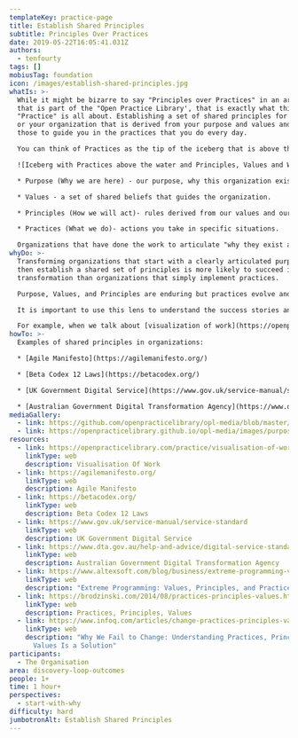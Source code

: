 ```yaml
---
templateKey: practice-page
title: Establish Shared Principles
subtitle: Principles Over Practices
date: 2019-05-22T16:05:41.031Z
authors:
  - tenfourty
tags: []
mobiusTag: foundation
icon: /images/establish-shared-principles.jpg
whatIs: >-
  While it might be bizarre to say "Principles over Practices" in an article
  that is part of the "Open Practice Library', that is exactly what this
  "Practice" is all about. Establishing a set of shared principles for yourself
  or your organization that is derived from your purpose and values and use
  those to guide you in the practices that you do every day.

  You can think of Practices as the tip of the iceberg that is above the water, these are the ceremonies we do every day in our work. However, if we look under the water we will see that the larger part of the iceberg that keeps the tip of the iceberg above the water, these are our principles and values.

  ![Iceberg with Practices above the water and Principles, Values and Why underwater](/images/purpose-values-principles-practices.svg "Why Values Principles Practices Iceberg")

  * Purpose (Why we are here) - our purpose, why this organization exists.

  * Values - a set of shared beliefs that guides the organization.

  * Principles (How we will act)- rules derived from our values and our purpose.

  * Practices (What we do)- actions you take in specific situations.

  Organizations that have done the work to articulate "why they exist and what they believe" then need to clearly explain the "how they will act" they will work before they move to the "what they will do".
whyDo: >-
  Transforming organizations that start with a clearly articulated purpose and
  then establish a shared set of principles is more likely to succeed in their
  transformation than organizations that simply implement practices.

  Purpose, Values, and Principles are enduring but practices evolve and change over time. Blindly following practices are not encouraged, establish a set of shared principles and you can weather the storms that beat at your door.

  It is important to use this lens to understand the success stories and reports we hear of successful organizations, often we only hear about their practices, the visible things they do, and less about their principles and values. Copying just the practices of successful organizations will not get us the same result if we do not also adopt the values and principles that originated these practices.

  For example, when we talk about [visualization of work](https://openpracticelibrary.com/practice/visualisation-of-work/) we are really talking about providing transparency and improving understanding of work too. Providing transparency is not a practice. It is a principle that can be embodied by a whole lot of practices.
howTo: >-
  Examples of shared principles in organizations:

  * [Agile Manifesto](https://agilemanifesto.org/)

  * [Beta Codex 12 Laws](https://betacodex.org/)

  * [UK Government Digital Service](https://www.gov.uk/service-manual/service-standard)

  * [Australian Government Digital Transformation Agency](https://www.dta.gov.au/help-and-advice/digital-service-standard/digital-service-standard-criteria)
mediaGallery:
  - link: https://github.com/openpracticelibrary/opl-media/blob/master/images/Establish%20Shared%20Principles.jpg?raw=true
  - link: https://openpracticelibrary.github.io/opl-media/images/purpose-values-principles-practices.svg
resources:
  - link: https://openpracticelibrary.com/practice/visualisation-of-work/
    linkType: web
    description: Visualisation Of Work
  - link: https://agilemanifesto.org/
    linkType: web
    description: Agile Manifesto
  - link: https://betacodex.org/
    linkType: web
    description: Beta Codex 12 Laws
  - link: https://www.gov.uk/service-manual/service-standard
    linkType: web
    description: UK Government Digital Service
  - link: https://www.dta.gov.au/help-and-advice/digital-service-standard/digital-service-standard-criteria
    linkType: web
    description: Australian Government Digital Transformation Agency
  - link: https://www.altexsoft.com/blog/business/extreme-programming-values-principles-and-practices/
    linkType: web
    description: "Extreme Programming: Values, Principles, and Practices"
  - link: https://brodzinski.com/2014/08/practices-principles-values.html
    linkType: web
    description: Practices, Principles, Values
  - link: https://www.infoq.com/articles/change-practices-principles-values/
    linkType: web
    description: "Why We Fail to Change: Understanding Practices, Principles, and
      Values Is a Solution"
participants:
  - The Organisation
area: discovery-loop-outcomes
people: 1+
time: 1 hour+
perspectives:
  - start-with-why
difficulty: hard
jumbotronAlt: Establish Shared Principles
---
```

